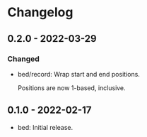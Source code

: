 # Changelog

## 0.2.0 - 2022-03-29

### Changed

  * bed/record: Wrap start and end positions.

    Positions are now 1-based, inclusive.

## 0.1.0 - 2022-02-17

  * bed: Initial release.
